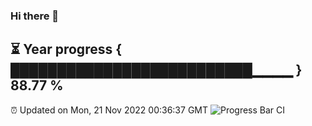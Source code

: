 ### Hi there 👋
⏳ Year progress { ██████████████████████████▁▁▁▁ } 88.77 %
---
⏰ Updated on Mon, 21 Nov 2022 00:36:37 GMT
![Progress Bar CI](https://github.com/Moyi321/Moyi321/workflows/Progress%20Bar%20CI/badge.svg)
